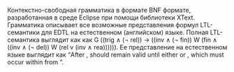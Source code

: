 Контекстно-свободная грамматика в формате BNF формате, разработанная в среде Eclipse при помощи библиотеки XText. Грамматика описывает все возможные представления формул LTL-семантики для EDTL на естественном (английском) языке.
Полная LTL-семантика выглядит как как G ((trig ∧ (¬ rel)) → ((inv ∧ (¬ fin)) W (fin ∧ ((inv ∧ (¬ del)) W (rel v (inv ∧ rea)))))). Ее представление на естественном языке выглядит как “After <trigger>, <invariant> should remain valid until either <release> or <reaction>, which must occur within <delay> from <final>”.
